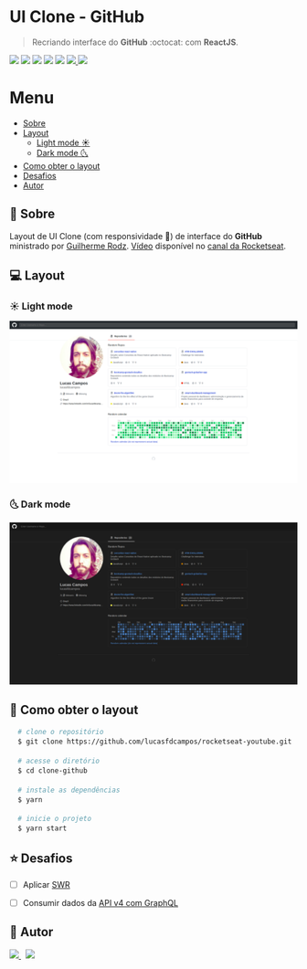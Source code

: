 # UI Clone - GitHub
> Recriando interface do **GitHub** :octocat: com **ReactJS**.

<p>
  <img src="https://img.shields.io/badge/-React-black?style=for-the-badge&logo=react" />
  
   <img src="https://img.shields.io/badge/-TypeScript-007ACC?style=for-the-badge&logo=typescript"/>

  <img src="https://img.shields.io/badge/-HTML5-E34F26?style=for-the-badge&logo=html5&logoColor=white" />

  <img src="https://img.shields.io/badge/-Flexbox-1572B6?style=for-the-badge&logo=css3" />

  <img src="https://img.shields.io/badge/-CSS3-1572B6?style=for-the-badge&logo=css3" />

  <a href="https://api.github.com/users/lucasfdcampos">
      <img src="https://img.shields.io/badge/api-GitHub-181717?style=for-the-badge" />
  </a>

  <a href="https://rocketseat.com.br">
      <img src="https://img.shields.io/badge/from-rocketseat-blueviolet?style=for-the-badge" />
  </a>
<p>

# Menu
- [Sobre](#pushpin-sobre)
- [Layout](#computer-layout)
  - [Light mode :sunny:](#sunny-light-mode)
  - [Dark mode :last_quarter_moon_with_face:](#last_quarter_moon_with_face-dark-mode)
- [Como obter o layout](#page_with_curl-como-obter-o-layout)
- [Desafios](#star-desafios)
- [Autor](#memo-autor)


## :pushpin: Sobre
Layout de UI Clone (com responsividade :iphone:) de interface do **GitHub** ministrado por [
Guilherme Rodz](https://github.com/guilhermerodz). [Vídeo](https://www.youtube.com/watch?v=iLEbGQXsg3k) disponível no [canal da Rocketseat](https://www.youtube.com/channel/UCSfwM5u0Kce6Cce8_S72olg).

## :computer: Layout
### :sunny: Light mode
<img src="images/ui-clone-github-light-mode.png" alt="Light-Mode">

### :last_quarter_moon_with_face: Dark mode
<img src="images/ui-clone-github-dark-mode.png" alt="Dark-Mode">

## :page_with_curl: Como obter o layout

```bash
  # clone o repositório
  $ git clone https://github.com/lucasfdcampos/rocketseat-youtube.git

  # acesse o diretório
  $ cd clone-github

  # instale as dependências
  $ yarn 

  # inicie o projeto
  $ yarn start
```

## :star: Desafios
- [ ] Aplicar [SWR](https://swr.vercel.app/)
- [ ] Consumir dados da [API v4 com GraphQL](https://developer.github.com/v4/)


## :memo: Autor
<a href="https://github.com/lucasfdcampos">
    <img src="https://img.shields.io/badge/-Lucas%20Campos-000000?style=for-the-badge&logo=GitHub&logoColor=#000000" />
</a>
&nbsp
<a href="https://linkedin.com/in/lucasfdcampos"><img src="https://img.shields.io/badge/linkedin-0077B5.svg?style=for-the-badge&logo=linkedin&logoColor=white">
</a>